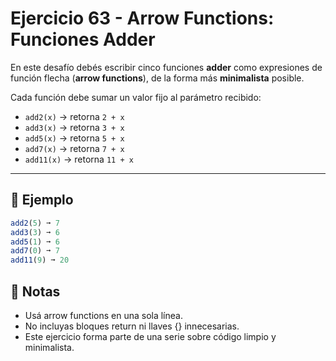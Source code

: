 # Ejercicio 63 - Arrow Functions: Funciones Adder

En este desafío debés escribir cinco funciones **adder** como expresiones de función flecha (**arrow functions**), de la forma más **minimalista** posible.

Cada función debe sumar un valor fijo al parámetro recibido:

- `add2(x)` → retorna `2 + x`
- `add3(x)` → retorna `3 + x`
- `add5(x)` → retorna `5 + x`
- `add7(x)` → retorna `7 + x`
- `add11(x)` → retorna `11 + x`

---

## 🧪 Ejemplo

```javascript
add2(5) ➞ 7
add3(3) ➞ 6
add5(1) ➞ 6
add7(0) ➞ 7
add11(9) ➞ 20
```

## 📝 Notas

- Usá arrow functions en una sola línea.
- No incluyas bloques return ni llaves {} innecesarias.
- Este ejercicio forma parte de una serie sobre código limpio y minimalista.
